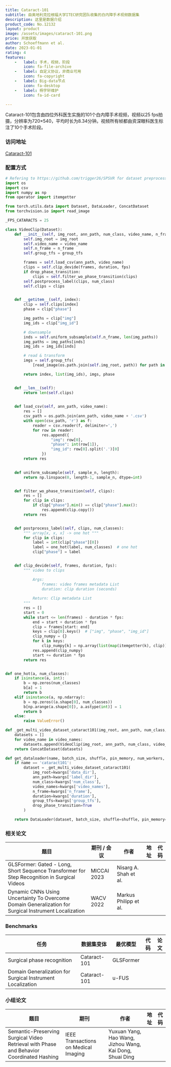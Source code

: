 ```yaml
---
title: Cataract-101
subtitle: 由奥地利克拉根福大学ITEC研究团队收集的白内障手术视频数据集
description: 这里是数据介绍
product_code: No.12132
layout: product
image: /assets/images/cataract-101.png
price: 开放获取
author: Schoeffmann et al.
date: 2023-01-01
rating: 4
features:
    -   label: 手术，视频，阶段
        icon: fa-file-archive
    -   label: 自定义协议，非商业可用
        icon: fa-copyright
    -   label: Big-data节点
        icon: fa-desktop
    -   label: 杨宇轩维护
        icon: fa-id-card

---
```


Cataract-101包含由四位外科医生实施的101个白内障手术视频，视频以25 fps拍摄，分辨率为720×540，平均时长为8.34分钟。视频所有帧都由资深眼科医生标注了10个手术阶段。

### 访问地址

[Cataract-101](http://ftp.itec.aau.at/datasets/ovid/cat-101/)

### 配置方式

```python
# Refering to https://github.com/trigger26/SPSVR for dataset preprocessing
import os
import csv
import numpy as np
from operator import itemgetter

from torch.utils.data import Dataset, DataLoader, ConcatDataset
from torchvision.io import read_image

_FPS_CATARACTS = 25

class VideoClip(Dataset):
    def __init__(self, img_root, ann_path, num_class, video_name, n_frame, duration, fps, group_tfs=None, drop_phase_transition=False):
        self.img_root = img_root
        self.video_name = video_name
        self.n_frame = n_frame
        self.group_tfs = group_tfs

        frames = self.load_csv(ann_path, video_name)
        clips = self.clip_devide(frames, duration, fps)
        if drop_phase_transition:
            clips = self.filter_wo_phase_transition(clips)
        self.postprocess_label(clips, num_class)
        self.clips = clips


    def __getitem__(self, index):
        clip = self.clips[index]
        phase = clip["phase"]

        img_paths = clip["img"]        
        img_ids = clip["img_id"]

        # downsample
        inds = self.uniform_subsample(self.n_frame, len(img_paths))
        img_paths = img_paths[inds]
        img_ids = img_ids[inds]

        # read & transform
        imgs = self.group_tfs(
            [read_image(os.path.join(self.img_root, path)) for path in img_paths])

        return index, list(img_ids), imgs, phase


    def __len__(self):
        return len(self.clips)
    

    def load_csv(self, ann_path, video_name):
        res = []
        csv_path = os.path.join(ann_path, video_name + '.csv')
        with open(csv_path, 'r') as f:
            reader = csv.reader(f, delimiter=',')
            for row in reader:
                res.append({
                    "img": row[0],
                    "phase": int(row[1]),
                    "img_id": row[0].split('.')[0]
                })
        return res
    

    def uniform_subsample(self, sample_n, length):
        return np.linspace(0, length-1, sample_n, dtype=int)


    def filter_wo_phase_transition(self, clips):
        res = []
        for clip in clips:
            if clip["phase"].min() == clip["phase"].max():
                res.append(clip.copy())
        return res


    def postprocess_label(self, clips, num_classes):
        """ array[x, x, x] -> one hot """
        for clip in clips:
            label = int(clip["phase"][0])
            label = one_hot(label, num_classes)  # one hot
            clip["phase"] = label


    def clip_devide(self, frames, duration, fps):
        """ video to clips

            Args:
                frames: video frames metadata List
                duration: clip duration (seconds)
            
            Return: Clip metadata List
        """
        res = []
        start = 0
        while start <= len(frames) - duration * fps:
            end = start + duration * fps
            clip = frames[start: end]
            keys = clip[0].keys()  # ["img", "phase", "img_id"]
            clip_numpy = {}
            for k in keys:
                clip_numpy[k] = np.array(list(map(itemgetter(k), clip)))
            res.append(clip_numpy)
            start += duration * fps
        return res


def one_hot(a, num_classes):
    if isinstance(a, int):
        b = np.zeros(num_classes)
        b[a] = 1
        return b
    elif isinstance(a, np.ndarray):
        b = np.zeros((a.shape[0], num_classes))
        b[np.arange(a.shape[0]), a.astype(int)] = 1
        return b
    else:
        raise ValueError()

def _get_multi_video_dataset_cataract101(img_root, ann_path, num_class, video_names, n_frame, duration, group_tfs, drop_phase_transition):
    datasets = []
    for video_name in video_names:
        datasets.append(VideoClip(img_root, ann_path, num_class, video_name, n_frame, duration, _FPS_CATARACTS, group_tfs, drop_phase_transition))
    return ConcatDataset(datasets)

def get_dataloader(name, batch_size, shuffle, pin_memory, num_workers, **kwargs):
    if name == 'cataract101':
        dataset = _get_multi_video_dataset_cataract101(
            img_root=kwargs['data_dir'],
            ann_path=kwargs['label_dir'],
            num_class=kwargs['num_class'],
            video_names=kwargs['video_names'],
            n_frame=kwargs['n_frame'],
            duration=kwargs['duration'],
            group_tfs=kwargs['group_tfs'],
            drop_phase_transition=True
        )

    return DataLoader(dataset, batch_size, shuffle=shuffle, pin_memory=pin_memory, num_workers=num_workers)
```

### 相关论文

| 题目   | 期刊 / 会议     | 作者  | 地址 | 代码                                                     |
|------|--------|-----|----|--------------------------------------------------------|
| GLSFormer: Gated - Long, Short Sequence Transformer for Step Recognition in Surgical Videos | MICCAI 2023 | Nisarg A. Shah et al. |  [<i class="fa-solid fa-file"/>](https://link.springer.com/chapter/10.1007/978-3-031-43996-4_37)  | [<i class="fa-brands fa-github"/>](https://github.com/nisargshah1999/GLSFormer) |
| Dynamic CNNs Using Uncertainty To Overcome Domain Generalization for Surgical Instrument Localization | WACV 2022 | Markus Philipp et al. |  [<i class="fa-solid fa-file"/>](https://openaccess.thecvf.com/content/WACV2022/html/Philipp_Dynamic_CNNs_Using_Uncertainty_To_Overcome_Domain_Generalization_for_Surgical_WACV_2022_paper.html)  |  |


### Benchmarks

| 任务                         | 数据集变体         | 最优模型        | 代码                                                     | 论文                                                                |
|----------------------------|---------------|-------------|--------------------------------------------------------|-------------------------------------------------------------------|
| Surgical phase recognition       | Cataract-101      | GLSFormer     | [<i class="fa-brands fa-github"/>](https://github.com/nisargshah1999/GLSFormer) | [<i class="fa-solid fa-file"/>](https://link.springer.com/chapter/10.1007/978-3-031-43996-4_37) |
| Domain Generalization for Surgical Instrument Localization | Cataract-101      | u-FUS |  | [<i class="fa-solid fa-file"/>](https://openaccess.thecvf.com/content/WACV2022/html/Philipp_Dynamic_CNNs_Using_Uncertainty_To_Overcome_Domain_Generalization_for_Surgical_WACV_2022_paper.html) |

### 小组论文

| 题目   | 期刊     | 作者  | 地址 | 代码                                                     |
|------|--------|-----|----|--------------------------------------------------------|
| Semantic-Preserving Surgical Video Retrieval with Phase and Behavior Coordinated Hashing | IEEE Transactions on Medical Imaging | Yuxuan Yang, Hao Wang, Jizhou Wang, Kai Dong, Shuai Ding |  [<i class="fa-solid fa-file"/>](https://ieeexplore.ieee.org/abstract/document/10269330/)  | [<i class="fa-brands fa-github"/>](https://github.com/trigger26/SPSVR) |
